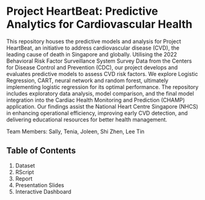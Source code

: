 # Project HeartBeat: Predictive Analytics for Cardiovascular Health

This repository houses the predictive models and analysis for Project HeartBeat, an initiative to address cardiovascular disease (CVD), the leading cause of death in Singapore and globally. Utilising the 2022 Behavioral Risk Factor Surveillance System Survey Data from the Centers for Disease Control and Prevention (CDC), our project develops and evaluates predictive models to assess CVD risk factors. We explore Logistic Regression, CART, neural network and random forest, ultimately implementing logistic regression for its optimal performance. The repository includes exploratory data analysis, model comparison, and the final model integration into the Cardiac Health Monitoring and Prediction (CHAMP) application. Our findings assist the National Heart Centre Singapore (NHCS) in enhancing operational efficiency, improving early CVD detection, and delivering educational resources for better health management.

Team Members: Sally, Tenia, Joleen, Shi Zhen, Lee Tin

## Table of Contents
  1. Dataset
  2. RScript
  3. Report
  4. Presentation Slides
  5. Interactive Dashboard 
  

